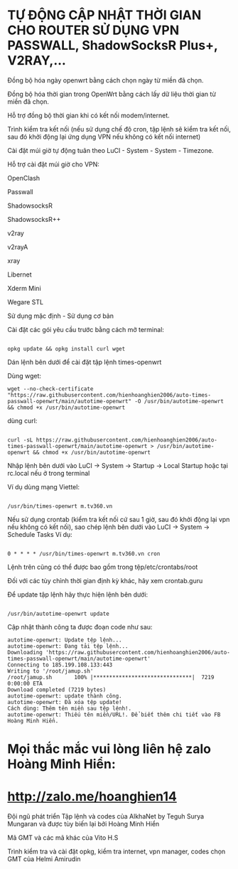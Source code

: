 # TỰ ĐỘNG CẬP NHẬT THỜI GIAN CHO ROUTER SỬ DỤNG VPN PASSWALL, ShadowSocksR Plus+, V2RAY,...
Đồng bộ hóa ngày openwrt bằng cách chọn ngày từ miền đã chọn.

Đồng bộ hóa thời gian trong OpenWrt bằng cách lấy dữ liệu thời gian từ miền đã chọn.

Hỗ trợ đồng bộ thời gian khi có kết nối modem/internet.

Trình kiểm tra kết nối (nếu sử dụng chế độ cron, tập lệnh sẽ kiểm tra kết nối, sau đó khởi động lại ứng dụng VPN nếu không có kết nối internet)

Cài đặt múi giờ tự động tuân theo LuCI - System - System - Timezone.

Hỗ trợ cài đặt múi giờ cho VPN:

OpenClash

Passwall

ShadowsocksR

ShadowsocksR++

v2ray

v2rayA

xray

Libernet

Xderm Mini

Wegare STL

Sử dụng mặc định - Sử dụng cơ bản

Cài đặt các gói yêu cầu trước bằng cách mở terminal:
```

opkg update && opkg install curl wget
```

Dán lệnh bên dưới để cài đặt tập lệnh times-openwrt

Dùng wget:
```
wget --no-check-certificate "https://raw.githubusercontent.com/hienhoanghien2006/auto-times-passwall-openwrt/main/autotime-openwrt" -O /usr/bin/autotime-openwrt && chmod +x /usr/bin/autotime-openwrt
```

dùng curl:
```

curl -sL https://raw.githubusercontent.com/hienhoanghien2006/auto-times-passwall-openwrt/main/autotime-openwrt > /usr/bin/autotime-openwrt && chmod +x /usr/bin/autotime-openwrt
```

Nhập lệnh bên dưới vào LuCI -> System -> Startup -> Local Startup hoặc tại rc.local nếu ở trong terminal

Ví dụ dùng mạng Viettel:
```

/usr/bin/times-openwrt m.tv360.vn
```

Nếu sử dụng crontab (kiểm tra kết nối cứ sau 1 giờ, sau đó khởi động lại vpn nếu không có kết nối), sao chép lệnh bên dưới vào LuCI -> System -> Schedule Tasks Ví dụ:
```

0 * * * * /usr/bin/times-openwrt m.tv360.vn cron
```

Lệnh trên cũng có thể được bao gồm trong tệp/etc/crontabs/root

Đối với các tùy chỉnh thời gian định kỳ khác, hãy xem crontab.guru

Để update tập lệnh hãy thực hiện lệnh bên dưới:
```

/usr/bin/autotime-openwrt update
```
Cập nhật thành công ta được đoạn code như sau:

```
autotime-openwrt: Update tệp lệnh...
autotime-openwrt: Đang tải tệp lệnh...
Downloading 'https://raw.githubusercontent.com/hienhoanghien2006/auto-times-passwall-openwrt/main/autotime-openwrt'
Connecting to 185.199.108.133:443
Writing to '/root/jamup.sh'
/root/jamup.sh       100% |*******************************|  7219   0:00:00 ETA
Download completed (7219 bytes)
autotime-openwrt: update thành công.
autotime-openwrt: Đã xóa tệp update!
Cách dùng: Thêm tên miền sau tệp lệnh!.
autotime-openwrt: Thiếu tên miền/URL!. Để biết thêm chi tiết vào FB Hoàng Minh Hiển.
```
# Mọi thắc mắc vui lòng liên hệ zalo Hoàng Minh Hiển: 
#       http://zalo.me/hoanghien14

Đội ngũ phát triển
Tập lệnh và codes của AlkhaNet by Teguh Surya Mungaran và được tùy biến lại bởi Hoàng Minh Hiển

Mã GMT và các mã khác của Vito H.S

Trình kiểm tra và cài đặt opkg, kiểm tra internet, vpn manager, codes chọn GMT của Helmi Amirudin
    


